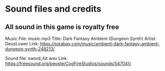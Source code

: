 # Sound files and credits
## All sound in this game is royalty free
Music File: music.mp3
Title: Dark Fantasy Ambient (Dungeon Synth)
Artist: DeusLower
Link: https://pixabay.com/music/ambient-dark-fantasy-ambient-dungeon-synth-248213/

Sound file: sword_hit.wav
Link: https://freesound.org/people/CogFireStudios/sounds/547041/

